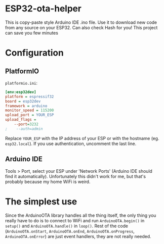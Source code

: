 # ESP32-ota-helper
This is copy-paste style Arduino IDE .ino file. Use it to download new code from any source on your ESP32. Can also check Hash for you! This project can save you few minutes

# Configuration
## PlatformIO
`platformio.ini`:
```ini
[env:esp32dev]
platform = espressif32
board = esp32dev
framework = arduino
monitor_speed = 115200
upload_port = YOUR_ESP
upload_flags =
    --port=3232
;    --auth=admin
```
Replace `YOUR_ESP` with the IP address of your ESP or with the hostname (eg. `esp32.local`). If you use authentication, uncomment the last line.

## Arduino IDE
Tools > Port, select your ESP under 'Network Ports' (Arduino IDE should find it automatically). Unfortunately this didn't work for me, but that's probably because my home WiFi is weird.

# The simplest use
Since the ArduinoOTA library handles all the thing itself, the only thing you really have to do is to connect to WiFi and run `ArduinoOTA.begin()` in `setup()` and `ArduinoOTA.handle()` in `loop()`. Rest of the code (`ArduinoOTA.onStart`, `ArduinoOTA.onEnd`, `ArduinoOTA.onProgress`, `ArduinoOTA.onError`) are just event handlers, they are not really needed.

